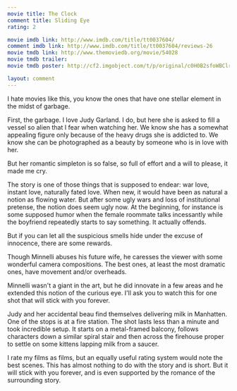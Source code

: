 ```yaml
---
movie title: The Clock
comment title: Sliding Eye
rating: 2

movie imdb link: http://www.imdb.com/title/tt0037604/
comment imdb link: http://www.imdb.com/title/tt0037604/reviews-26
movie tmdb link: http://www.themoviedb.org/movie/54028
movie tmdb trailer: 
movie tmdb poster: http://cf2.imgobject.com/t/p/original/c0H0B2sfoWBClrA70zKNylLjtUS.jpg

layout: comment
---
```


I hate movies like this, you know the ones that have one stellar element in the midst of garbage.

First, the garbage. I love Judy Garland. I do, but here she is asked to fill a vessel so alien that I fear when watching her. We know she has a somewhat appealing figure only because of the heavy drugs she is addicted to. We know she can be photographed as a beauty by someone who is in love with her.

But her romantic simpleton is so false, so full of effort and a will to please, it made me cry. 

The story is one of those things that is supposed to endear: war love, instant love, naturally fated love. When new, it would have been as natural a notion as flowing water. But after some ugly wars and loss of institutional pretense, the notion does seem ugly now. At the beginning, for instance is some supposed humor when the female roommate talks incessantly while the boyfriend repeatedly starts to say something. It actually offends.

But if you can let all the suspicious smells hide under the excuse of innocence, there are some rewards.

Though Minnelli abuses his future wife, he caresses the viewer with some wonderful camera compositions. The best ones, at least the most dramatic ones, have movement and/or overheads.

Minnelli wasn't a giant in the art, but he did innovate in a few areas and he extended this notion of the curious eye. I'll ask you to watch this for one shot that will stick with you forever.

Judy and her accidental beau find themselves delivering milk in Manhatten. One of the stops is at a fire station. The shot lasts less than a minute and took incredible setup. It starts on a metal-framed balcony, follows characters down a similar spiral stair and then across the firehouse proper to settle on some kittens lapping milk from a saucer.

I rate my films as films, but an equally useful rating system would note the best scenes. This has almost nothing to do with the story and is short. But it will stick with you forever, and is even supported by the romance of the surrounding story.